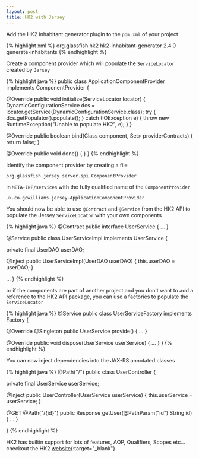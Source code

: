```yaml
---
layout: post 
title: HK2 with Jersey
---
```


Add the HK2 inhabitant generator plugin to the `pom.xml` of your project

{% highlight xml %}
<plugin>
  <groupId>org.glassfish.hk2</groupId>
    <artifactId>hk2-inhabitant-generator</artifactId>
    <version>2.4.0</version>
    <executions>
      <execution>
        <goals>
          <goal>generate-inhabitants</goal>
        </goals>
      <execution>
    </execution>
  </executions>
</plugin>
{% endhighlight %}

Create a component provider which will populate the `ServiceLocator` created by `Jersey`

<!--more-->

{% highlight java %}
public class ApplicationComponentProvider implements ComponentProvider {

  @Override
  public void initialize(ServiceLocator locator) {
    DynamicConfigurationService dcs = locator.getService(DynamicConfigurationService.class);
    try {
      dcs.getPopulator().populate();
    } catch (IOException e) {
      throw new RuntimeException("Unable to populate HK2", e);
    }
  }

  @Override
  public boolean bind(Class<?> component, Set<Class<?>> providerContracts) {
    return false;
  }

  @Override
  public void done() {
  }
}
{% endhighlight %}

Identify the component provider by creating a file 

    org.glassfish.jersey.server.spi.ComponentProvider

in `META-INF/services` with the fully qualified name of the `ComponentProvider`

    uk.co.gcwilliams.jersey.ApplicationComponentProvider

You should now be able to use `@Contract` and `@Service` from the HK2 API to populate the Jersey `ServiceLocator` with your own components

{% highlight java %}
@Contract
public interface UserService {
  ...
}

@Service
public class UserServiceImpl implements UserService {

  private final UserDAO userDAO;

  @Inject
  public UserServiceImpl(UserDAO userDAO) {
    this.userDAO = userDAO;
  }

  ...
}
{% endhighlight %}

or if the components are part of another project and you don't want to add a reference to the HK2 API package, you can use a factories to populate the `ServiceLocator`

{% highlight java %}
@Service
public class UserServiceFactory implements Factory<UserService> {

  @Override
  @Singleton
  public UserService provide() {
    ...
  }

  @Override
  public void dispose(UserService userService) {
    ...
  }
}
{% endhighlight %}

You can now inject dependencies into the JAX-RS annotated classes


{% highlight java %}
@Path("/")
public class UserController {

  private final UserService userService;

  @Inject
  public UserController(UserService userService) {
    this.userService = userService;
  }

  @GET
  @Path("/{id}")
  public Response getUser(@PathParam("id") String id) {
    ...
  }

}
{% endhighlight %}

HK2 has builtin support for lots of features, AOP, Qualifiers, Scopes etc... checkout the HK2 [website](https://hk2.java.net){:target="_blank"}
